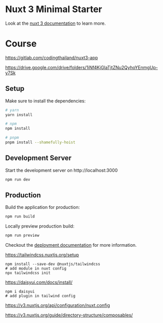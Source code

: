 # Nuxt 3 Minimal Starter

Look at the [nuxt 3 documentation](https://v3.nuxtjs.org) to learn more.

# Course
https://gitlab.com/codingthailand/nuxt3-app

https://drive.google.com/drive/folders/1iNf4KjGlaTjtZNu2QyhoYEnmgUp-y7Sk

## Setup

Make sure to install the dependencies:

```bash
# yarn
yarn install

# npm
npm install

# pnpm
pnpm install --shamefully-hoist
```

## Development Server

Start the development server on http://localhost:3000

```bash
npm run dev
```

## Production

Build the application for production:

```bash
npm run build
```

Locally preview production build:

```bash
npm run preview
```

Checkout the [deployment documentation](https://v3.nuxtjs.org/docs/deployment) for more information.

https://tailwindcss.nuxtjs.org/setup

```shell
npm install --save-dev @nuxtjs/tailwindcss
# add module in nuxt config
npx tailwindcss init
```

https://daisyui.com/docs/install/
```shell
npm i daisyui
# add plugin in tailwind config
```


https://v3.nuxtjs.org/api/configuration/nuxt.config

https://v3.nuxtjs.org/guide/directory-structure/composables/

